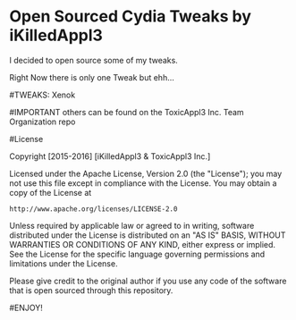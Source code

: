 # Open Sourced Cydia Tweaks by iKilledAppl3
 
 I decided to open source some of my tweaks.


Right Now there is only one Tweak but ehh...

#TWEAKS:
Xenok


#IMPORTANT
others can be found on the ToxicAppl3 Inc. Team Organization repo 

#License

Copyright [2015-2016] [iKilledAppl3 & ToxicAppl3 Inc.]

Licensed under the Apache License, Version 2.0 (the "License");
you may not use this file except in compliance with the License.
You may obtain a copy of the License at

    http://www.apache.org/licenses/LICENSE-2.0

Unless required by applicable law or agreed to in writing, software
distributed under the License is distributed on an "AS IS" BASIS,
WITHOUT WARRANTIES OR CONDITIONS OF ANY KIND, either express or implied.
See the License for the specific language governing permissions and
limitations under the License.

Please give credit to the original author if you use any code of the software that is open sourced through this repository.

#ENJOY!

